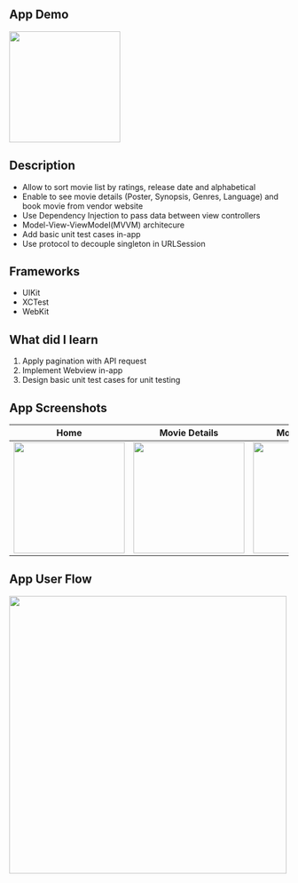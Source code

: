 ## App Demo
<img src="https://user-images.githubusercontent.com/59039044/169497383-a2d6aeef-c703-400b-b746-8fb23e85bd8a.mov" width="200">

## Description
- Allow to sort movie list by ratings, release date and alphabetical
- Enable to see movie details (Poster, Synopsis, Genres, Language) and book movie from vendor website
- Use Dependency Injection to pass data between view controllers
- Model-View-ViewModel(MVVM) architecure
- Add basic unit test cases in-app
- Use protocol to decouple singleton in URLSession
 
## Frameworks

- UIKit
- XCTest
- WebKit

## What did I learn

1. Apply pagination with API request
2. Implement Webview in-app
3. Design basic unit test cases for unit testing

## App Screenshots

| Home | Movie Details | Movie Booking |
| ---- | ------ | ------------- | 
|<img src="https://user-images.githubusercontent.com/59039044/169498183-24dd05ee-7b5e-493d-8e9f-2ed7516cbde2.png" width="200">| <img src="https://user-images.githubusercontent.com/59039044/169498217-8e73d300-2943-4ccf-9ac9-696255aa70dd.png" width="200"> | <img src="https://user-images.githubusercontent.com/59039044/169498241-aa013c20-9371-4304-a928-d0fa10cbd132.png" width="200"> |


## App User Flow
<img src="https://user-images.githubusercontent.com/59039044/169497174-5b999926-5c00-4e9f-ba1e-924633d48341.png" width="500">






